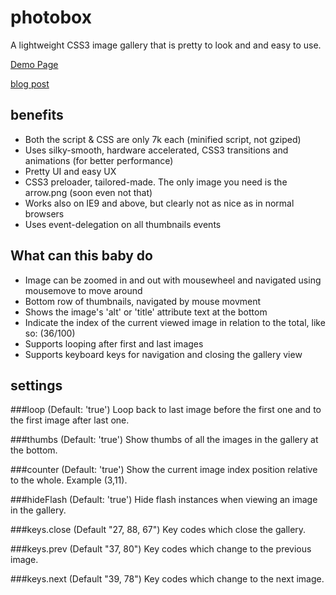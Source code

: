 photobox
========

A lightweight CSS3 image gallery that is pretty to look and and easy to use.

[Demo Page](http://dropthebit.com/demos/photobox/) 

[blog post](http://dropthebit.com/500/photobox-css3-image-gallery-jquery-plugin/)



## benefits
* Both the script & CSS are only 7k each (minified script, not gziped)
*    Uses silky-smooth, hardware accelerated, CSS3 transitions and animations (for better performance)
*   Pretty UI and easy UX
*   CSS3 preloader, tailored-made. The only image you need is the arrow.png (soon even not that)
*   Works also on IE9 and above, but clearly not as nice as in normal browsers
*   Uses event-delegation on all thumbnails events



## What can this baby do

*    Image can be zoomed in and out with mousewheel and navigated using mousemove to move around
*    Bottom row of thumbnails, navigated by mouse movment
*    Shows the image's 'alt' or 'title' attribute text at the bottom
*    Indicate the index of the current viewed image in relation to the total, like so: (36/100)
*    Supports looping after first and last images
*    Supports keyboard keys for navigation and closing the gallery view

## settings

###loop (Default: 'true')
    Loop back to last image before the first one and to the first image after last one.
    
###thumbs (Default: 'true')
    Show thumbs of all the images in the gallery at the bottom.
   
###counter (Default: 'true')
    Show the current image index position relative to the whole. Example (3,11). 
   
###hideFlash (Default: 'true')
    Hide flash instances when viewing an image in the gallery.

###keys.close (Default "27, 88, 67")
    Key codes which close the gallery.

###keys.prev (Default "37, 80")
    Key codes which change to the previous image.

###keys.next (Default "39, 78")
    Key codes which change to the next image.
